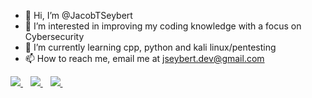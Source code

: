 - 👋 Hi, I’m @JacobTSeybert
- 👀 I’m interested in improving my coding knowledge with a focus on Cybersecurity
- 🌱 I’m currently learning cpp, python and kali linux/pentesting
- 📫 How to reach me, email me at jseybert.dev@gmail.com

  
<a href="https://www.linkedin.com/in/jacob-seybert-151314159/">
    <img src="https://img.shields.io/badge/linkedin-%230077B5.svg?&style=for-the-badge&logo=linkedin&logoColor=white" />
  </a>&nbsp;&nbsp;
<a href="https://twitter.com/JacobCybert/">
    <img src="https://img.shields.io/badge/Twitter-1DA1F2?style=for-the-badge&logo=twitter&logoColor=white" />
    </a>&nbsp;&nbsp;
  <a href="https://instagram.com">
    <img src="https://img.shields.io/badge/instagram-%23E4405F.svg?&style=for-the-badge&logo=instagram&logoColor=white" />        
  </a>&nbsp;&nbsp;
